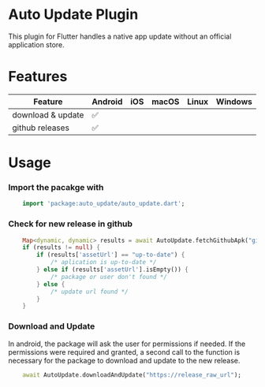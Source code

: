 # Auto Update Plugin

This plugin for Flutter handles a native app update without an official application store.

# Features

| Feature | Android | iOS | macOS | Linux | Windows |
|---------|----------|------|--------|--------|--------- |
| download & update | ✅ 
| github releases | ✅ 

# Usage

### Import the pacakge with

```dart
    import 'package:auto_update/auto_update.dart';
```

### Check for new release in github

```dart
    Map<dynamic, dynamic> results = await AutoUpdate.fetchGithubApk("github_user", "package_name");
    if (results != null) {
        if (results['assetUrl'] == "up-to-date") {
            /* aplication is up-to-date */
        } else if (results['assetUrl'].isEmpty()) {
            /* package or user don't found */
        } else {
            /* update url found */
        }
    }
```

### Download and Update

In android, the package will ask the user for permissions if needed. If the permissions were required and granted, a second call to the function is necessary for the package to download and update to the new release.

```dart
    await AutoUpdate.downloadAndUpdate("https://release_raw_url");
```



